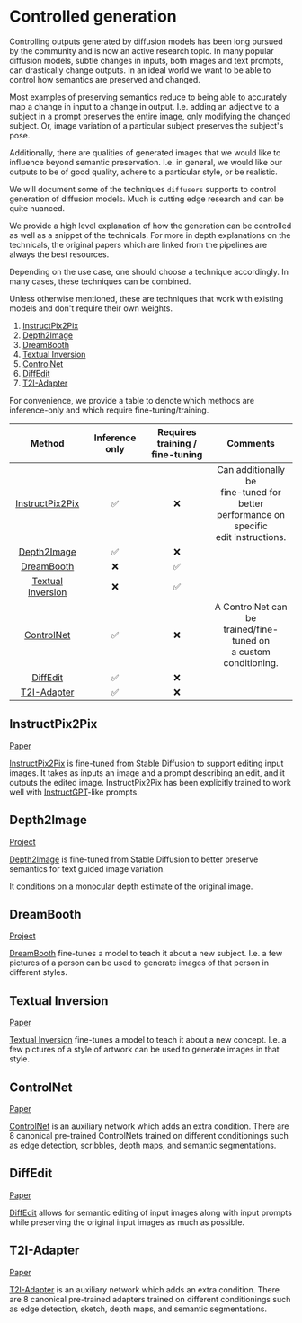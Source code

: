 <!--Copyright 2024 The HuggingFace Team. All rights reserved.

Licensed under the Apache License, Version 2.0 (the "License"); you may not use this file except in compliance with
the License. You may obtain a copy of the License at

http://www.apache.org/licenses/LICENSE-2.0

Unless required by applicable law or agreed to in writing, software distributed under the License is distributed on
an "AS IS" BASIS, WITHOUT WARRANTIES OR CONDITIONS OF ANY KIND, either express or implied. See the License for the
specific language governing permissions and limitations under the License.
-->

# Controlled generation

Controlling outputs generated by diffusion models has been long pursued by the community and is now an active research topic. In many popular diffusion models, subtle changes in inputs, both images and text prompts, can drastically change outputs. In an ideal world we want to be able to control how semantics are preserved and changed.

Most examples of preserving semantics reduce to being able to accurately map a change in input to a change in output. I.e. adding an adjective to a subject in a prompt preserves the entire image, only modifying the changed subject. Or, image variation of a particular subject preserves the subject's pose.

Additionally, there are qualities of generated images that we would like to influence beyond semantic preservation. I.e. in general, we would like our outputs to be of good quality, adhere to a particular style, or be realistic.

We will document some of the techniques `diffusers` supports to control generation of diffusion models. Much is cutting edge research and can be quite nuanced.

We provide a high level explanation of how the generation can be controlled as well as a snippet of the technicals. For more in depth explanations on the technicals, the original papers which are linked from the pipelines are always the best resources.

Depending on the use case, one should choose a technique accordingly. In many cases, these techniques can be combined.

Unless otherwise mentioned, these are techniques that work with existing models and don't require their own weights.

1. [InstructPix2Pix](#instructpix2pix)
2. [Depth2Image](#depth2image)
3. [DreamBooth](#dreambooth)
4. [Textual Inversion](#textual-inversion)
5. [ControlNet](#controlnet)
6. [DiffEdit](#diffedit)
7. [T2I-Adapter](#t2i-adapter)

For convenience, we provide a table to denote which methods are inference-only and which require fine-tuning/training.

|                     **Method**                     | **Inference only** | **Requires training /<br> fine-tuning** |                                          **Comments**                                           |
|:--------------------------------------------------:| :----------------: | :-------------------------------------: | :---------------------------------------------------------------------------------------------: |
|        [InstructPix2Pix](#instructpix2pix)         |         ✅         |                   ❌                    | Can additionally be<br>fine-tuned for better <br>performance on specific <br>edit instructions. |
|            [Depth2Image](#depth2image)             |         ✅         |                   ❌                    |                                                                                                 |
|             [DreamBooth](#dreambooth)              |         ❌         |                   ✅                    |                                                                                                 |
|      [Textual Inversion](#textual-inversion)       |         ❌         |                   ✅                    |                                                                                                 |
|             [ControlNet](#controlnet)              |         ✅         |                   ❌                    |             A ControlNet can be <br>trained/fine-tuned on<br>a custom conditioning.             |
|               [DiffEdit](#diffedit)                |         ✅         |                   ❌                    |                                                                                                 |
|            [T2I-Adapter](#t2i-adapter)             |         ✅         |                   ❌                    |                                                                                                 |

## InstructPix2Pix

[Paper](https://arxiv.org/abs/2211.09800)

[InstructPix2Pix](../api/pipelines/pix2pix.md) is fine-tuned from Stable Diffusion to support editing input images. It takes as inputs an image and a prompt describing an edit, and it outputs the edited image.
InstructPix2Pix has been explicitly trained to work well with [InstructGPT](https://openai.com/blog/instruction-following/)-like prompts.

## Depth2Image

[Project](https://huggingface.co/stabilityai/stable-diffusion-2-depth)

[Depth2Image](../api/pipelines/stable_diffusion/depth2img.md) is fine-tuned from Stable Diffusion to better preserve semantics for text guided image variation.

It conditions on a monocular depth estimate of the original image.

## DreamBooth

[Project](https://dreambooth.github.io/)

[DreamBooth](../training/dreambooth.md) fine-tunes a model to teach it about a new subject. I.e. a few pictures of a person can be used to generate images of that person in different styles.

## Textual Inversion

[Paper](https://arxiv.org/abs/2208.01618)

[Textual Inversion](../training/text_inversion.md) fine-tunes a model to teach it about a new concept. I.e. a few pictures of a style of artwork can be used to generate images in that style.

## ControlNet

[Paper](https://arxiv.org/abs/2302.05543)

[ControlNet](../api/pipelines/controlnet.md) is an auxiliary network which adds an extra condition.
There are 8 canonical pre-trained ControlNets trained on different conditionings such as edge detection, scribbles,
depth maps, and semantic segmentations.

## DiffEdit

[Paper](https://arxiv.org/abs/2210.11427)

[DiffEdit](../api/pipelines/diffedit.md) allows for semantic editing of input images along with
input prompts while preserving the original input images as much as possible.

## T2I-Adapter

[Paper](https://arxiv.org/abs/2302.08453)

[T2I-Adapter](../api/pipelines/stable_diffusion/adapter.md) is an auxiliary network which adds an extra condition.
There are 8 canonical pre-trained adapters trained on different conditionings such as edge detection, sketch,
depth maps, and semantic segmentations.
